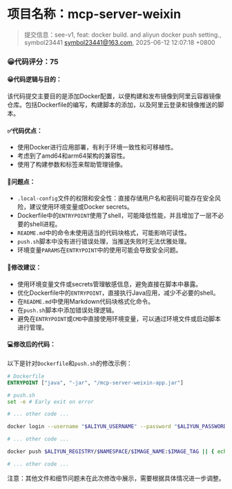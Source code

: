 # 项目名称：mcp-server-weixin

> 提交信息：see-v1, feat: docker build. and aliyun docker push setting., symbol23441 <symbol23441@163.com>, 2025-06-12 12:07:18 +0800

### 😀代码评分：75

#### 😀代码逻辑与目的：

该代码提交主要目的是添加Docker配置，以便构建和发布镜像到阿里云容器镜像仓库。包括Dockerfile的编写，构建脚本的添加，以及阿里云登录和镜像推送的脚本。

#### ✅代码优点：

- 使用Docker进行应用部署，有利于环境一致性和可移植性。
- 考虑到了amd64和arm64架构的兼容性。
- 使用了构建参数和标签来帮助管理镜像。

#### 🤔问题点：

- `.local-config`文件的权限和安全性：直接存储用户名和密码可能存在安全风险，建议使用环境变量或Docker secrets。
- Dockerfile中的`ENTRYPOINT`使用了shell，可能降低性能，并且增加了一层不必要的shell进程。
- `README.md`中的命令未使用适当的代码块格式，可能影响可读性。
- `push.sh`脚本中没有进行错误处理，当推送失败时无法优雅处理。
- 环境变量`PARAMS`在`ENTRYPOINT`中的使用可能会导致安全问题。

#### 🎯修改建议：

- 使用环境变量文件或secrets管理敏感信息，避免直接在脚本中暴露。
- 优化Dockerfile中的`ENTRYPOINT`，直接执行Java应用，减少不必要的shell。
- 在`README.md`中使用Markdown代码块格式化命令。
- 在`push.sh`脚本中添加错误处理逻辑。
- 避免在`ENTRYPOINT`或`CMD`中直接使用环境变量，可以通过环境文件或启动脚本进行管理。

#### 💻修改后的代码：

以下是针对`Dockerfile`和`push.sh`的修改示例：

```Dockerfile
# Dockerfile
ENTRYPOINT ["java", "-jar", "/mcp-server-weixin-app.jar"]
```

```bash
# push.sh
set -e # Early exit on error

# ... other code ...

docker login --username "$ALIYUN_USERNAME" --password "$ALIYUN_PASSWORD" $ALIYUN_REGISTRY || { echo "Docker login failed"; exit 1; }

# ... other code ...

docker push $ALIYUN_REGISTRY/$NAMESPACE/$IMAGE_NAME:$IMAGE_TAG || { echo "Docker push failed"; exit 1; }

# ... other code ...
```

注意：其他文件和细节问题未在此次修改中展示，需要根据具体情况进一步调整。